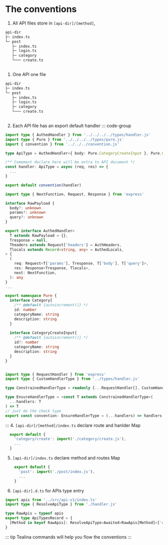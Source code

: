 # The conventions
1. All API files store in `[api-dir]/[method]`,
```md {1,3}
api-dir
├─ index.ts
└─ post
   ├─ index.ts
   ├─ login.ts
   ├─ category
   └─── create.ts
   
```
1. One API one file
```md {5,7}
api-dir
├─ index.ts
└─ post
   ├─ index.ts
   ├─ login.ts
   ├─ category
   └─── create.ts
   
```

2. Each API file has an export default handler
::: code-group
```ts [create.ts] {12}
import type { AuthedHandler } from '../../../../types/handler.js'
import type { Pure } from '../../../../types/pure.js'
import { convention } from '../../../convention.js'

type ApiType = AuthedHandler<{ body: Pure.CategoryCreateInput }, Pure.Category>

/** Comement declare here will be extra to API document */
const handler: ApiType = async (req, res) => {
  ...
}

export default convention(handler)
```

```ts [types/handler.ts]
import type { NextFunction, Request, Response } from 'express'

interface RawPayload {
  body?: unknown
  params?: unknown
  query?: unknown
}

export interface AuthedHandler< 
  T extends RawPayload = {}, 
  Tresponse = null,
  Theaders extends Request['headers'] = AuthHeaders,
  Tlocals extends Record<string, any> = AuthedLocals,
> {
  (
    req: Request<T['params'], Tresponse, T['body'], T['query']>,
    res: Response<Tresponse, Tlocals>,
    next: NextFunction,
  ): any
}
...
```

```ts [pure.d.ts]
export namespace Pure {
  interface Category{
    /** @default {autoincrement()} */
    id: number
    categoryName: string
    description: string
  }
  
  interface CategoryCreateInput{
    /** @default {autoincrement()} */
    id?: number
    categoryName: string
    description: string
  }
}
```

```ts [conventions.ts]

import type { RequestHandler } from 'express'
import type { CustomHandlerType } from '../types/handler.js'

type ConstrainedHandlerType = readonly [...RequestHandler[], CustomHandlerType]

type EnsureHandlerType = <const T extends ConstrainedHandlerType>(
  ...handlers: T
) => T
// just do the check type
export const convention: EnsureHandlerType = (...handlers) => handlers

```
:::
4. `[api-dir]/[method]/index.ts` declare route and hanlder Map
  ```ts
    export default {
      'category/create': import('./category/create.js'),
      ...
    }
  ```
5. `[api-dir]/index.ts` declare method and routes Map
```ts
    export default {
      'post': import('./post/index.js'),
      ...
    }
  ```
6. `[api-dir].d.ts` for APIs type entry
```ts
import apis from '../src/api-v1/index.ts'
import type { ResolveApiType } from './handler.js'

type RawApis = typeof apis
export type ApiTypesRecord = {
  [Method in keyof RawApis]: ResolveApiType<Awaited<RawApis[Method]>['default']>
}
```
::: tip
Tealina commands will help you flow the conventions
:::


